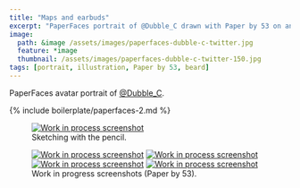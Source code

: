 ```yaml
---
title: "Maps and earbuds"
excerpt: "PaperFaces portrait of @Dubble_C drawn with Paper by 53 on an iPad."
image: 
  path: &image /assets/images/paperfaces-dubble-c-twitter.jpg 
  feature: *image
  thumbnail: /assets/images/paperfaces-dubble-c-twitter-150.jpg
tags: [portrait, illustration, Paper by 53, beard]
---
```


PaperFaces avatar portrait of <a href="http://twitter.com/Dubble_C">@Dubble_C</a>.

{% include boilerplate/paperfaces-2.md %}

<figure>
	<a href="/assets/images/paperfaces-dubble-c-process-1-lg.jpg"><img src="/assets/images/paperfaces-dubble-c-process-1-750.jpg" alt="Work in process screenshot"></a>
	<figcaption>Sketching with the pencil.</figcaption>
</figure>

<figure class="half">
	<a href="/assets/images/paperfaces-dubble-c-process-2-lg.jpg"><img src="/assets/images/paperfaces-dubble-c-process-2-600.jpg" alt="Work in process screenshot"></a>
	<a href="/assets/images/paperfaces-dubble-c-process-3-lg.jpg"><img src="/assets/images/paperfaces-dubble-c-process-3-600.jpg" alt="Work in process screenshot"></a>
	<a href="/assets/images/paperfaces-dubble-c-process-4-lg.jpg"><img src="/assets/images/paperfaces-dubble-c-process-4-600.jpg" alt="Work in process screenshot"></a>
	<a href="/assets/images/paperfaces-dubble-c-process-5-lg.jpg"><img src="/assets/images/paperfaces-dubble-c-process-5-600.jpg" alt="Work in process screenshot"></a>
	<figcaption>Work in progress screenshots (Paper by 53).</figcaption>
</figure>

